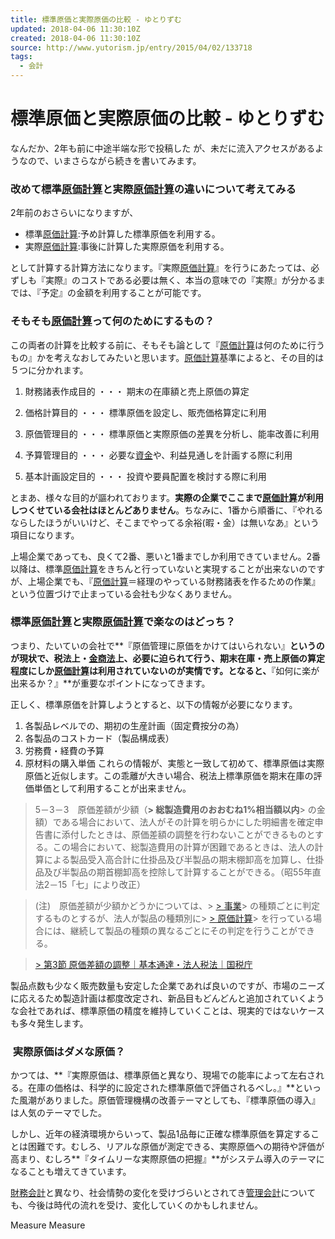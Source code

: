 ```yaml
---
title: 標準原価と実際原価の比較 - ゆとりずむ
updated: 2018-04-06 11:30:10Z
created: 2018-04-06 11:30:10Z
source: http://www.yutorism.jp/entry/2015/04/02/133718
tags:
  - 会計
---
```


# 標準原価と実際原価の比較 - ゆとりずむ

なんだか、2年も前に中途半端な形で投稿した
が、未だに流入アクセスがあるようなので、いまさらながら続きを書いてみます。

### 改めて標準[原価計算](http://d.hatena.ne.jp/keyword/%B8%B6%B2%C1%B7%D7%BB%BB)と実際[原価計算](http://d.hatena.ne.jp/keyword/%B8%B6%B2%C1%B7%D7%BB%BB)の違いについて考えてみる

2年前のおさらいになりますが、

- 標準[原価計算](http://d.hatena.ne.jp/keyword/%B8%B6%B2%C1%B7%D7%BB%BB):予め計算した標準原価を利用する。
- 実際[原価計算](http://d.hatena.ne.jp/keyword/%B8%B6%B2%C1%B7%D7%BB%BB):事後に計算した実際原価を利用する。

として計算する計算方法になります。『実際[原価計算](http://d.hatena.ne.jp/keyword/%B8%B6%B2%C1%B7%D7%BB%BB)』を行うにあたっては、必ずしも『実際』のコストである必要は無く、本当の意味での『実際』が分かるまでは、『予定』の金額を利用することが可能です。

### そもそも[原価計算](http://d.hatena.ne.jp/keyword/%B8%B6%B2%C1%B7%D7%BB%BB)って何のためにするもの？

この両者の計算を比較する前に、そもそも論として『[原価計算](http://d.hatena.ne.jp/keyword/%B8%B6%B2%C1%B7%D7%BB%BB)は何のために行うもの』かを考えなおしてみたいと思います。[原価計算](http://d.hatena.ne.jp/keyword/%B8%B6%B2%C1%B7%D7%BB%BB)基準によると、その目的は５つに分かれます。

1. 財務諸表作成目的 ・・・ 期末の在庫額と売上原価の算定
2. 価格計算目的 ・・・ 標準原価を設定し、販売価格算定に利用
3. 原価管理目的 ・・・ 標準原価と実際原価の差異を分析し、能率改善に利用

4. 予算管理目的 ・・・ 必要な[資金](http://d.hatena.ne.jp/keyword/%BB%F1%B6%E2)や、利益見通しを計画する際に利用

5. 基本計画設定目的 ・・・ 投資や要員配置を検討する際に利用

とまあ、様々な目的が謳われております。**実際の企業でここまで[原価計算](http://d.hatena.ne.jp/keyword/%B8%B6%B2%C1%B7%D7%BB%BB)が利用しつくせている会社はほとんどありません**。ちなみに、1番から順番に、『やれるならしたほうがいいけど、そこまでやってる余裕(暇・金）は無いなあ』という項目になります。

上場企業であっても、良くて2番、悪いと1番までしか利用できていません。2番以降は、標準[原価計算](http://d.hatena.ne.jp/keyword/%B8%B6%B2%C1%B7%D7%BB%BB)をきちんと行っていないと実現することが出来ないのですが、上場企業でも、『[原価計算](http://d.hatena.ne.jp/keyword/%B8%B6%B2%C1%B7%D7%BB%BB)＝経理のやっている財務諸表を作るための作業』という位置づけで止まっている会社も少なくありません。

### 標準[原価計算](http://d.hatena.ne.jp/keyword/%B8%B6%B2%C1%B7%D7%BB%BB)と実際[原価計算](http://d.hatena.ne.jp/keyword/%B8%B6%B2%C1%B7%D7%BB%BB)で楽なのはどっち？

つまり、たいていの会社で**『原価管理に原価をかけてはいられない』**というのが現状で、税法上・[金商法](http://d.hatena.ne.jp/keyword/%B6%E2%BE%A6%CB%A1)上、必要に迫られて行う、期末在庫・売上原価の算定程度にしか[原価計算](http://d.hatena.ne.jp/keyword/%B8%B6%B2%C1%B7%D7%BB%BB)は利用されていないのが実情です。となると、**『如何に楽が出来るか？』**が重要なポイントになってきます。

正しく、標準原価を計算しようとすると、以下の情報が必要になります。
1. 各製品レベルでの、期初の生産計画（固定費按分の為）
2. 各製品のコストカード（製品構成表）
3. 労務費・経費の予算
4. 原材料の購入単価
これらの情報が、実態と一致して初めて、標準原価は実際原価と近似します。この乖離が大きい場合、税法上標準原価を期末在庫の評価単価として利用することが出来ません。

> 5－3－3　原価差額が少額（**> 総製造費用のおおむね1%相当額以内**> の金額）である場合において、法人がその計算を明らかにした明細書を確定申告書に添付したときは、原価差額の調整を行わないことができるものとする。この場合において、総製造費用の計算が困難であるときは、法人の計算による製品受入高合計に仕掛品及び半製品の期末棚卸高を加算し、仕掛品及び半製品の期首棚卸高を控除して計算することができる。（昭55年直法2－15「七」により改正）

> (注)　原価差額が少額かどうかについては、> [> 事業](http://d.hatena.ne.jp/keyword/%BB%F6%B6%C8)> の種類ごとに判定するものとするが、法人が製品の種類別に> [> 原価計算](http://d.hatena.ne.jp/keyword/%B8%B6%B2%C1%B7%D7%BB%BB)> を行っている場合には、継続して製品の種類の異なるごとにその判定を行うことができる。

> [> 第3節 原価差額の調整｜基本通達・法人税法｜国税庁](https://www.nta.go.jp/shiraberu/zeiho-kaishaku/tsutatsu/kihon/hojin/05/05_03.htm)

製品点数も少なく販売数量も安定した企業であれば良いのですが、市場のニーズに応えるため製造計画は都度改定され、新品目もどんどんと追加されていくような会社であれば、標準原価の精度を維持していくことは、現実的ではないケースも多々発生します。

###  実際原価はダメな原価？

かつては、**『実際原価は、標準原価と異なり、現場での能率によって左右される。在庫の価格は、科学的に設定された標準原価で評価されるべし。』**といった風潮がありました。原価管理機構の改善テーマとしても、『標準原価の導入』は人気のテーマでした。

しかし、近年の経済環境からいって、製品1品毎に正確な標準原価を算定することは困難です。むしろ、リアルな原価が測定できる、実際原価への期待や評価が高まり、むしろ**『タイムリーな実際原価の把握』**がシステム導入のテーマになることも増えてきています。

[財務会計](http://d.hatena.ne.jp/keyword/%BA%E2%CC%B3%B2%F1%B7%D7)と異なり、社会情勢の変化を受けづらいとされてき[管理会計](http://d.hatena.ne.jp/keyword/%B4%C9%CD%FD%B2%F1%B7%D7)についても、今後は時代の流れを受け、変化していくのかもしれません。

Measure
Measure